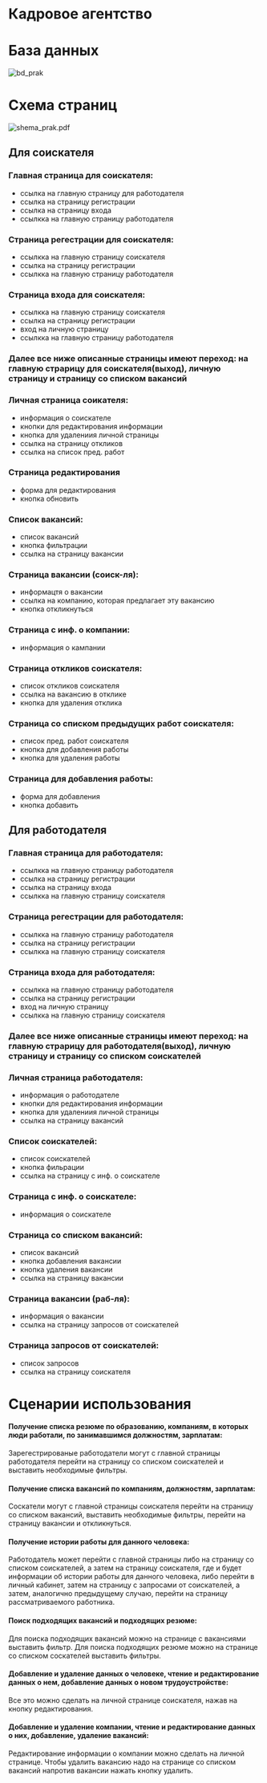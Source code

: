 # Кадровое агентство
# База данных

![bd_prak](https://github.com/kazantseva2/web_prak/blob/main/bd_prak.svg)

# Схема страниц
![shema_prak.pdf](https://github.com/kazantseva2/web_prak/blob/main/shema_prak.svg)


## Для соискателя
### Главная страница для соискателя:
  - ссылка на главную страницу для работодателя
  - ссылка на страницу регистрации
  - ссылка на страницу входа
  - ссылкка на главную страницу работодателя
### Страница регестрации для соискателя:
  - ссылкка на главную страницу соискателя
  - ссылка на страницу регистрации
  - ссылкка на главную страницу работодателя
### Страница входа для соискателя:
  - ссылкка на главную страницу соискателя
  - ссылка на страницу регистрации
  - вход на личную страницу
  - ссылкка на главную страницу работодателя
### Далее все ниже описанные страницы имеют переход: на главную страрицу для соискателя(выход), личную страницу и страницу со списком вакансий
### Личная страница соикателя:
  - информация о соискателе
  - кнопки для редактирования информации
  - кнопка для удалениия личной страницы
  - ссылка на страницу откликов
  - ссылка на список пред. работ
### Страница редактирования
  - форма для редактирования
  - кнопка обновить
### Список вакансий:
  - список вакансий
  - кнопка фильтрации
  - ссылка на страницу вакансии
### Страница вакансии (соиск-ля):
  - информацтя о вакансии
  - ссылка на компанию, которая предлагает эту вакансию
  - кнопка откликнуться
### Страница с инф. о компании:
  - информация о кампании
### Страница откликов соискателя:
  - список откликов соискателя
  - ссылка на вакансию в отклике
  - кнопка для удаления отклика
### Страница со списком предыдущих работ соискателя:
  - список пред. работ соискателя
  - кнопка для добавления работы
  - кнопка для удаления работы
### Страница для добавления работы:
  - форма для добавления
  - кнопка добавить
 
## Для работодателя
### Главная страница для работодателя:
  - ссылкка на главную страницу работодателя
  - ссылка на страницу регистрации
  - ссылка на страницу входа
  - ссылкка на главную страницу соискателя
### Страница регестрации для работодателя:
  - ссылкка на главную страницу работодателя
  - ссылка на страницу регистрации
  - ссылкка на главную страницу соискателя
### Страница входа для работодателя:
  - ссылкка на главную страницу работодателя
  - ссылка на страницу регистрации
  - вход на личную страницу
  - ссылкка на главную страницу соискателя
### Далее все ниже описанные страницы имеют переход: на главную страрицу для работодателя(выход), личную страницу и страницу со списком соискателей
### Личная страница работодателя:
  - информация о работодателе
  - кнопки для редактирования информации
  - кнопка для удалениия личной страницы
  - ссылка на страницу вакансий
### Список соискателей:
  - список соискателей
  - кнопка фильрации
  - ссылка на страницу с инф. о соискателе
### Страница с инф. о соискателе:
  - информация о соискателе
### Страница со списком вакансий:
  - список вакансий
  - кнопка добавления вакансии
  - кнопка удаления вакансии
  - ссылка на страницу вакансии
### Страница вакансии (раб-ля):
  - информация о вакансии
  - ссылка на страницу запросов от соискателей
### Страница запросов от соискателей:
  - список запросов
  - ссылка на страницу соискателя
# Сценарии использования
#### Получение списка резюме по образованию, компаниям, в которых люди работали, по занимавшимся должностям, зарплатам:
Зарегестрированые работодатели могут с главной страницы работодателя перейти на страницу со списком соискателей и выставить необходимые фильтры.
#### Получение списка вакансий по компаниям, должностям, зарплатам:
Соскатели могут с главной страницы соискателя перейти на страницу со списком вакансий, выставить необходимые фильтры, перейти на страницу вакансии и откликнуться.
#### Получение истории работы для данного человека:
Работодатель может перейти с главной страницы либо на страницу со списком соискателей, а затем на страницу соискателя, где и будет информации об истории работы для данного человека, либо перейти в личный кабинет, затем на страницу с запросами от соискателей, а затем, аналогично предыдущему случаю, перейти на страницу рассматриваемого работника.
#### Поиск подходящих вакансий и подходящих резюме:
Для поиска подходящих вакансий можно на странице с вакансиями выставить фильтр. Для поиска подходящих резюме можно на странице со списком соскателей выставить фильтры.
#### Добавление и удаление данных о человеке, чтение и редактирование данных о нем, добавление данных о новом трудоустройстве:
Все это можно сделать на личной странице соискателя, нажав на кнопку редактирования.
#### Добавление и удаление компании, чтение и редактирование данных о них, добавление, удаление вакансий:
Редактирование информации о компании можно сделать на личной странице. Чтобы удалить вакансию надо на странице со списком вакансий напротив вакансии нажать кнопку удалить.
